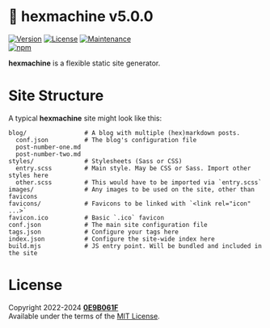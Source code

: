 # :game_die: **hexmachine** v5.0.0
[![Version][icon-ver]][repo]
[![License][icon-lic]][license]
[![Maintenance][icon-mnt]][commits]<br/>
[![npm][icon-npm]][npm]

**hexmachine** is a flexible static site generator.

# Site Structure

A typical **hexmachine** site might look like this:

```
blog/                # A blog with multiple (hex)markdown posts.
  conf.json          # The blog's configuration file
  post-number-one.md 
  post-number-two.md
styles/              # Stylesheets (Sass or CSS)
  entry.scss         # Main style. May be CSS or Sass. Import other styles here
  other.scss         # This would have to be imported via `entry.scss`
images/              # Any images to be used on the site, other than favicons
favicons/            # Favicons to be linked with `<link rel="icon" ...>`
favicon.ico          # Basic `.ico` favicon
conf.json            # The main site configuration file
tags.json            # Configure your tags here
index.json           # Configure the site-wide index here
build.mjs            # JS entry point. Will be bundled and included in the site
```

# License

Copyright 2022-2024 **[0E9B061F][gh]**<br/>
Available under the terms of the [MIT License][license].


[gh]:https://github.com/0E9B061F
[repo]:https://github.com/0E9B061F/hexmachine
[npm]:https://www.npmjs.com/package/hexmachine
[commits]:https://github.com/0E9B061F/hexmachine/commits/master
[license]:https://github.com/0E9B061F/hexmachine/blob/master/LICENSE

[icon-ver]:https://img.shields.io/github/package-json/v/0E9B061F/hexmachine.svg?style=flat-square&logo=github&color=%236e7fd2
[icon-npm]:https://img.shields.io/npm/v/hexmachine.svg?style=flat-square&color=%23de2657
[icon-lic]:https://img.shields.io/github/license/0E9B061F/hexmachine.svg?style=flat-square&color=%236e7fd2
[icon-mnt]:https://img.shields.io/maintenance/yes/2024.svg?style=flat-square